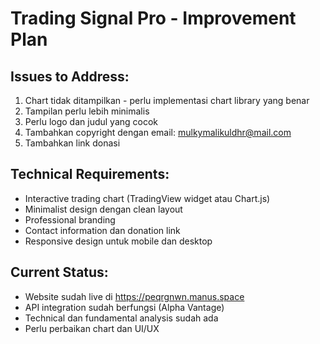 # Trading Signal Pro - Improvement Plan

## Issues to Address:
1. Chart tidak ditampilkan - perlu implementasi chart library yang benar
2. Tampilan perlu lebih minimalis
3. Perlu logo dan judul yang cocok
4. Tambahkan copyright dengan email: mulkymalikuldhr@mail.com
5. Tambahkan link donasi

## Technical Requirements:
- Interactive trading chart (TradingView widget atau Chart.js)
- Minimalist design dengan clean layout
- Professional branding
- Contact information dan donation link
- Responsive design untuk mobile dan desktop

## Current Status:
- Website sudah live di https://peqrgnwn.manus.space
- API integration sudah berfungsi (Alpha Vantage)
- Technical dan fundamental analysis sudah ada
- Perlu perbaikan chart dan UI/UX

